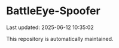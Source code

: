 # BattleEye-Spoofer

Last updated: 2025-06-12 10:35:02

This repository is automatically maintained.
